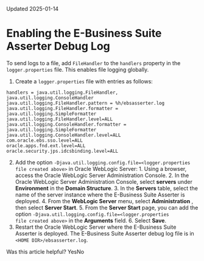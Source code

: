 Updated 2025-01-14
# Enabling the E-Business Suite Asserter Debug Log
To send logs to a file, add `FileHandler` to the `handlers` property in the `logger.properties` file. This enables file logging globally.
  1. Create a `logger.properties` file with entries as follows:
```
handlers = java.util.logging.FileHandler, java.util.logging.ConsoleHandler
java.util.logging.FileHandler.pattern = %h/ebsasserter.log
java.util.logging.FileHandler.formatter = java.util.logging.SimpleFormatter
java.util.logging.FileHandler.level=ALL
java.util.logging.ConsoleHandler.formatter = java.util.logging.SimpleFormatter
java.util.logging.ConsoleHandler.level=ALL
com.oracle.ebs.sso.level=ALL
oracle.apps.fnd.ext.level=ALL
oracle.security.jps.idcsbinding.level=ALL
```

  2. Add the option `-Djava.util.logging.config.file=<logger.properties                         file created above>` in Oracle WebLogic Server:
    1. Using a browser, access the Oracle WebLogic Server Administration Console.
    2. In the Oracle WebLogic Server Administration Console, select **servers** under **Environment** in the **Domain Structure**.
    3. In the **Servers** table, select the name of the server instance where the E-Business Suite Asserter is deployed.
    4. From the **WebLogic Server** menu, select **Administration** , then select **Server Start**.
    5. From the **Server Start** page, you can add the option `-Djava.util.logging.config.file=<logger.properties                          file created above>` in the **Arguments** field.
    6. Select **Save**.
  3. Restart the Oracle WebLogic Server where the E-Business Suite Asserter is deployed.
The E-Business Suite Asserter debug log file is in `<HOME DIR>/ebsasserter.log`.


Was this article helpful?
YesNo

